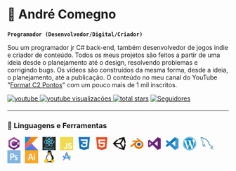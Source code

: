 # 🚀 André Comegno
**`Programador (Desenvolvedor/Digital/Criador)`**

Sou um programador jr C# back-end, também desenvolvedor de jogos indie e criador de conteúdo. Todos os meus projetos são feitos a partir de uma ideia desde o planejamento até o design, resolvendo problemas e corrigindo bugs. 
Os vídeos são construídos da mesma forma, desde a ideia, o planejamento, até a publicação. O conteúdo no meu canal do YouTube "[Format C2 Pontos][youtube]" com um pouco mais de 1 mil inscritos.

<p align="left">
  <a href="https://www.youtube.com/c/formatc2pontosbr?sub_confirmation=1" target="_blank">
<img src=https://img.shields.io/badge/youtube-%23EE4831.svg?&style=for-the-badge&logo=youtube&logoColor=white alt=youtube style="margin-bottom: 5px;" />
</a>
  <a href="https://www.youtube.com/c/formatc2pontosbr">
    <img alt="youtube visualizações" title="YouTube Visualizações" src="https://freshidea.com/jonah/app/youtube-stats-badges/view-count-badge.php"/> 
  <a href="https://github.com/andrecomegno?tab=repositories">
    <img alt="total stars" title="Total stars no GitHub" src="https://custom-icon-badges.demolab.com/github/stars/andrecomegno?color=55960c&style=for-the-badge&labelColor=488207&logo=star"/></a>
  <a href="https://github.com/andrecomegno?tab=followers">
    <img alt="Seguidores" title="Seguidores no Github" src="https://custom-icon-badges.demolab.com/github/followers/andrecomegno?color=236ad3&labelColor=1155ba&style=for-the-badge&logo=person-add&label=Follow&logoColor=white"/>
    </a>
</p>

---

### 👾 Linguagens e Ferramentas
<img align="left" alt="C#" width="30px" style="padding-right:10px;" src="icon/csharp.png" />
<img align="left" alt="Kotlin" width="30px" style="padding-right:10px;" src="icon/kotlin.png" />
<img align="left" alt="React" width="30px" style="padding-right:10px;" src="icon/react.png" />
<img align="left" alt="JavaScript" width="30px" style="padding-right:10px;" src="icon/javascript.png" />
<img align="left" alt="CSS" width="30px" style="padding-right:10px;" src="icon/css3.png" />
<img align="left" alt="HTML" width="30px" style="padding-right:10px;" src="icon/html5.png" />

<img align="left" alt="Unity" width="30px" style="padding-right:10px;" src="icon/unity.png" />
<img align="left" alt="blender" width="30px" style="padding-right:10px;" src="icon/blender.png" />  
<img align="left" alt="VisualStudio" width="30px" style="padding-right:10px;" src="icon/visualstudio.png" />
<img align="left" alt="VSCode" width="30px" style="padding-right:10px;" src="icon/vscode.png" />
<img align="left" alt="WordPress" width="30px" style="padding-right:10px;" src="icon/wordpress.png" />
<img align="left" alt="MySQL" width="30px" style="padding-right:10px;" src="icon/mysql.png" />
<img align="left" alt="Photoshop" width="30px" style="padding-right:10px;" src="icon/photoshop.png" />
<img align="left" alt="illustrator" width="30px" style="padding-right:10px;" src="icon/illustrator.png" />
<img align="left" alt="Linux" width="30px" style="padding-right:10px;" src="icon/linux.png" />
<img align="left" alt="AndroidStudio" width="30px" style="padding-right:10px;" src="icon/androidstudio.png" />
</br>

#

[youtube]: https://youtube.com/formatc2pontosbr
